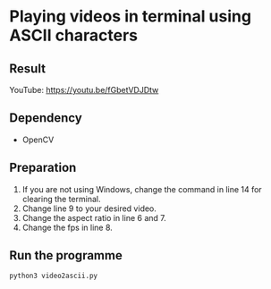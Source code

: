 # Playing videos in terminal using ASCII characters

## Result

YouTube: https://youtu.be/fGbetVDJDtw

## Dependency

* OpenCV

## Preparation

1. If you are not using Windows, change the command in line 14 for clearing the terminal.
2. Change line 9 to your desired video.
3. Change the aspect ratio in line 6 and 7.
4. Change the fps in line 8.

## Run the programme

```bash
python3 video2ascii.py
```
